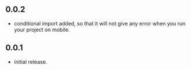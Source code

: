 ## 0.0.2

* conditional import added, so that it will not give any error when you run your project on mobile.

## 0.0.1

* initial release.
